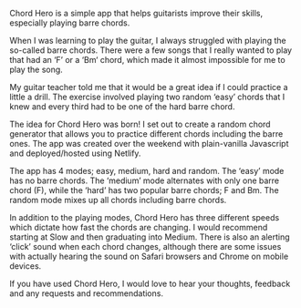 Chord Hero is a simple app that helps guitarists improve their skills, especially playing barre chords.

When I was learning to play the guitar, I always struggled with playing the so-called barre chords.  There were a few songs that I really wanted to play that had an ‘F’ or a ‘Bm‘ chord, which made it almost impossible for me to play the song.

My guitar teacher told me that it would be a great idea if I could practice a little a drill. The exercise involved playing two random ‘easy’ chords that I knew and every third had to be one of the hard barre chord. 

The idea for Chord Hero was born! I set out to create a random chord generator that allows you to practice different chords including the barre ones. The app was created over the weekend with plain-vanilla Javascript and deployed/hosted using Netlify. 

The app has 4 modes; easy, medium, hard and random. The ‘easy’ mode has no barre chords. The ‘medium’ mode alternates with only one barre chord (F), while the ‘hard’ has two popular barre chords; F and Bm. The random mode mixes up all chords including barre chords. 

In addition to the playing modes, Chord Hero has three different speeds which dictate how fast the chords are changing. I would recommend starting at Slow and then graduating into Medium. There is also an alerting ‘click’ sound when each chord changes, although there are some issues with actually hearing the sound on Safari browsers and Chrome on mobile devices.  

If you have used Chord Hero, I would love to hear your thoughts, feedback and any requests and recommendations. 
